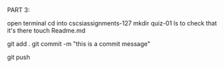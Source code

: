 PART 3:









open terminal
cd into cscsiassignments-127
mkdir quiz-01
ls to check that it's there
touch Readme.md

git add .
git commit -m "this is a commit message"

git push

